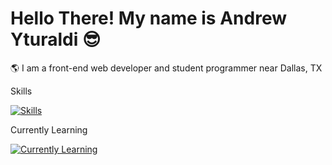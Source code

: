 # Hello There! My name is Andrew Yturaldi 😎
🌎 I am a front-end web developer and student programmer near Dallas, TX 

Skills

[![Skills](https://skillicons.dev/icons?i=html,css,js,java,git,linux)](https://skillicons.dev)

Currently Learning

[![Currently Learning](https://skillicons.dev/icons?i=react,figma)](https://skillicons.dev)
